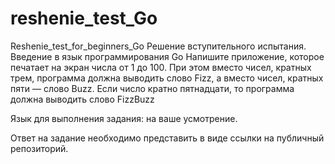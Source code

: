 # reshenie_test_Go
Reshenie_test_for_beginners_Go
Решение вступительного испытания. Введение в язык программирования Go
Напишите приложение, которое печатает на экран числа от 1 до 100. При этом вместо чисел, кратных трем, программа должна выводить слово Fizz, а вместо чисел, кратных пяти — слово Buzz. Если число кратно пятнадцати, то программа должна выводить слово FizzBuzz

Язык для выполнения задания: на ваше усмотрение.

Ответ на задание необходимо представить в виде ссылки на публичный репозиторий.
